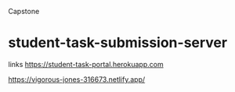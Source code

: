 Capstone
# student-task-submission-server

links
https://student-task-portal.herokuapp.com

https://vigorous-jones-316673.netlify.app/


